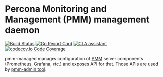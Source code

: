 # Percona Monitoring and Management (PMM) management daemon

[![Build Status](https://travis-ci.org/percona/pmm-managed.svg)](https://travis-ci.org/percona/pmm-managed)
[![Go Report Card](https://goreportcard.com/badge/github.com/percona/pmm-managed)](https://goreportcard.com/report/github.com/percona/pmm-managed)
[![CLA assistant](https://cla-assistant.io/readme/badge/percona/pmm-managed)](https://cla-assistant.io/percona/pmm-managed)
[![codecov.io Code Coverage](https://img.shields.io/codecov/c/github/percona/pmm-managed.svg?maxAge=2592000)](https://codecov.io/github/percona/pmm-managed?branch=PMM-2.0)

pmm-managed manages configuration of [PMM](https://www.percona.com/doc/percona-monitoring-and-management/index.html)
server components (Prometheus, Grafana, etc.) and exposes API for that. Those APIs are used by
[pmm-admin tool](https://github.com/percona/pmm-client).
